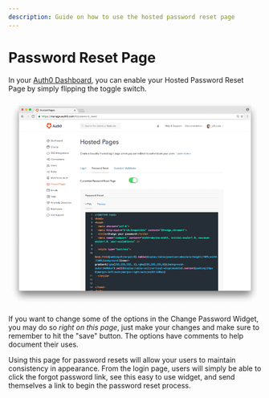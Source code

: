```yaml
---
description: Guide on how to use the hosted password reset page
---
```


# Password Reset Page

In your [Auth0 Dashboard](${manage_url}/#/password_reset), you can enable your Hosted Password Reset Page by simply flipping the toggle switch.

![Hosted Password Reset Page](/media/articles/hosted-pages/password-reset.png)

If you want to change some of the options in the Change Password Widget, you may do so _right on this page_, just make your changes and make sure to remember to hit the "save" button. The options have comments to help document their uses.

Using this page for password resets will allow your users to maintain consistency in appearance. From the login page, users will simply be able to click the forgot password link, see this easy to use widget, and send themselves a link to begin the password reset process.

